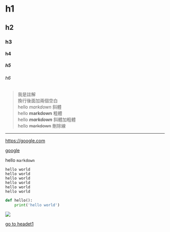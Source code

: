 # h1
## h2
### h3
#### h4
##### h5
###### h6


>我是註解  
換行後面加兩個空白  
hello *markdown* 斜體  
hello **markdown** 粗體  
hello ***markdown*** 斜體加粗體  
hello ~~markdown~~ 刪除線  

---

<https://google.com>

[google](https://google.com)

hello `markdown`

```
hello world
hello world
hello world
hello world
hello world
hello world
```
```python
def hello():
    print('hello world')
```

![](./圖片當前路徑)

[go to headet1](#header1)